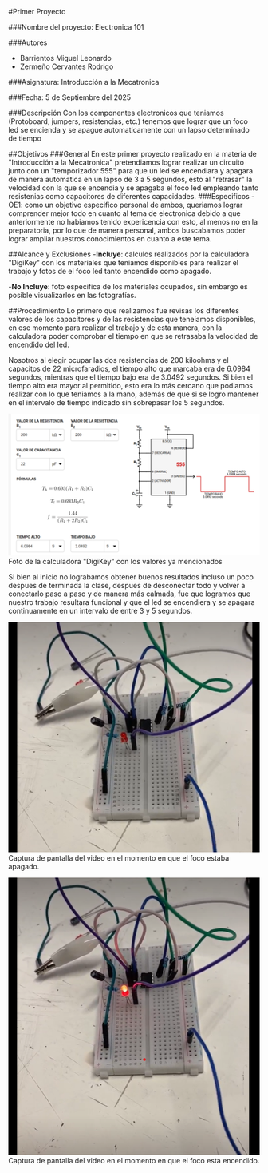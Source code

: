 #Primer Proyecto

###Nombre del proyecto: Electronica 101

###Autores
- Barrientos Miguel Leonardo
- Zermeño Cervantes Rodrigo

###Asignatura: Introducción a la Mecatronica

###Fecha: 5 de Septiembre del 2025

###Descripción
Con los componentes electronicos que teniamos (Protoboard, jumpers, resistencias, etc.) tenemos que lograr que un foco led se encienda y se apague automaticamente con un lapso determinado de tiempo


##Objetivos
###General
En este primer proyecto realizado en la materia de "Introducción a la Mecatronica" pretendiamos lograr realizar un circuito junto con un "temporizador 555"  para que un led se encendiara y apagara de manera automatica en un lapso de 3 a 5 segundos, esto al "retrasar" la velocidad con la que se encendia y se apagaba el foco led empleando tanto resistenias como capacitores de diferentes capacidades.
###Especificos
-OE1: como un objetivo especifico personal de ambos, queriamos lograr comprender mejor todo en cuanto al tema de electronica debido a que anteriormente no habiamos tenido expericencia con esto, al menos no en la preparatoria, por lo que de manera personal, ambos buscabamos poder lograr ampliar nuestros conocimientos en cuanto a este tema.

##Alcance y Exclusiones
 -**Incluye**: calculos realizados por la calculadora "DigiKey" con los materiales que teniamos disponibles para realizar el trabajo y fotos de el foco led tanto encendido como apagado.

 -**No Incluye**: foto especifica de los materiales ocupados, sin embargo es posible visualizarlos en las fotografías.

##Procedimiento
Lo primero que realizamos fue revisas los diferentes valores de los capacitores y de las resistencias que teneiamos disponibles, en ese momento para realizar el trabajo y de esta manera, con la calculadora poder comprobar el tiempo en que se retrasaba la velocidad de encendido del led.

Nosotros al elegir ocupar las dos resistencias de 200 kiloohms y el capacitos de 22 microfaradios, el tiempo alto que marcaba era de 6.0984 segundos, mientras que el tiempo bajo era de 3.0492 segundos. Si bien el tiempo alto era mayor al permitido, esto era lo más cercano que podiamos realizar con lo que teniamos a la mano, además de que si se logro mantener en el intervalo de tiempo indicado sin sobrepasar los 5 segundos.


![Diagrama del sistema](recursos/imgs/Calculadora.png)
Foto de la calculadora "DigiKey" con los valores ya mencionados

Si bien al inicio no lograbamos obtener buenos resultados incluso un poco despues de terminada la clase, despues de desconectar todo y volver a conectarlo paso a paso y de manera más calmada, fue que logramos que nuestro trabajo resultara funcional y que el led se encendiera y se apagara continuamente en un intervalo de entre 3 y 5 segundos.


![Diagrama del sistema](recursos/imgs/FocoApagado.png)
Captura de pantalla del video en el momento en que el foco estaba apagado.


![Diagrama del sistema](recursos/imgs/FocoEncendido.png)
Captura de pantalla del video en el momento en que el foco esta encendido.
